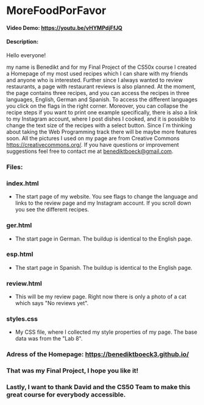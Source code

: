# MoreFoodPorFavor
#### Video Demo: <https://youtu.be/vHYMPdjFfJQ>
#### Description:

Hello everyone!

my name is Benedikt and for my Final Project of the CS50x course I created a Homepage of my most used recipes which I can share with my
friends and anyone who is interested. Further since I always wanted to review restaurants, a page with restaurant reviews is also planned.
At the moment, the page contains three recipes, and you can access the recipes in three languages, English, German and Spanish. To access the
different languages you click on the flags in the right corner. Moreover, you can collapse the recipe steps if you want to print one example
specifically, there is also a link to my Instagram account, where I post dishes I cooked, and it is possible to change the text size
of the recipes with a select button.
Since I´m thinking about taking the Web Programming track there will be maybe more features soon. All the pictures I used on
my page are from Creative Commons <https://creativecommons.org/>.
If you have questions or improvement suggestions feel free to contact me at benediktboeck@gmail.com.

### Files:
### index.html
- The start page of my website. You see flags to change the language and links to the review page and my Instagram account. If you scroll down you see the different recipes.

### ger.html
- The start page in German. The buildup is identical to the English page.

### esp.html
- The start page in Spanish. The buildup is identical to the English page.

### review.html
- This will be my review page. Right now there is only a photo of a cat which says "No reviews yet".

### styles.css
- My CSS file, where I collected my style properties of my page. The base data was from the "Lab 8".


### Adress of the Homepage: <https://benediktboeck3.github.io/>

### That was my Final Project, I hope you like it!
### Lastly, I want to thank David and the CS50 Team to make this great course for everybody accessible.